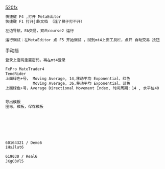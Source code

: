 

[520fx](https://www.bilibili.com/video/BV1iE411B789?p=1&vd_source=ca1d80d51233e3cf364a2104dcf1b743)	

```sh
快捷键 F4 ,打开 MetaEditor
快捷键 F1 打开jdk文档 （连了梯子打不开）

左边导航，EA交易，双击course2 运行

运行调试：在MetaEditor 点 F5 开始调试 ，回到mt4上面工具栏，点开 自动交易 按钮


```









































手动挡

```sh
登录上官网重置密码，再在mt4登录

FxPro MateTrader4
TendRider
上面绿色+号， Moving Average, 14,移动平均 Exponential，红色
		    Moving Average, 36,移动平均 Exponential，蓝色
上面绿色+号，Average Directional Movement Index, 时间周期：14 , 水平位40


导出模板
图标，模板，保存模板








```































```sh
60164321 / Demo6
iHsJlut6

619030 / Real6
JKgO3Vl5
```

